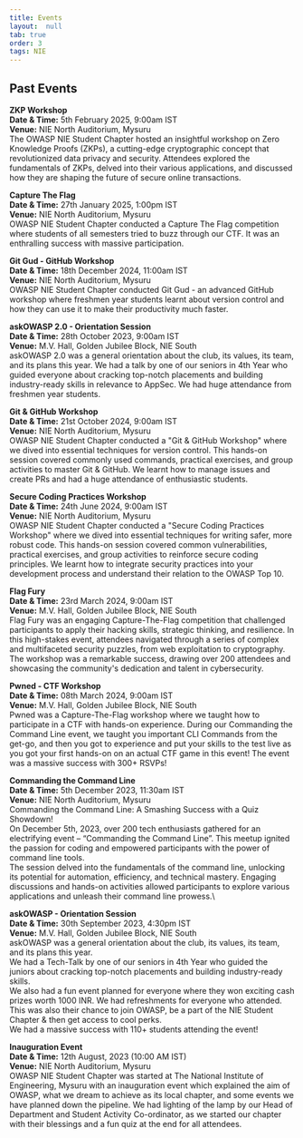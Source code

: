 ```yaml
---
title: Events
layout:  null
tab: true
order: 3
tags: NIE
---
```


## Past Events

**ZKP Workshop**\
**Date & Time:** 5th February 2025, 9:00am IST\
**Venue:** NIE North Auditorium, Mysuru\
The OWASP NIE Student Chapter hosted an insightful workshop on Zero Knowledge Proofs (ZKPs), a cutting-edge cryptographic concept that revolutionized data privacy and security. Attendees explored the fundamentals of ZKPs, delved into their various applications, and discussed how they are shaping the future of secure online transactions.

**Capture The Flag**\
**Date & Time:** 27th January 2025, 1:00pm IST\
**Venue:** NIE North Auditorium, Mysuru\
OWASP NIE Student Chapter conducted a Capture The Flag competition where students of all semesters tried to buzz through our CTF. It was an enthralling success with massive participation.

**Git Gud - GitHub Workshop**\
**Date & Time:** 18th December 2024, 11:00am IST\
**Venue:** NIE North Auditorium, Mysuru\
OWASP NIE Student Chapter conducted Git Gud - an advanced GitHub workshop where freshmen year students learnt about version control and how they can use it to make their productivity much faster.

**askOWASP 2.0 - Orientation Session**\
**Date & Time:** 28th October 2023, 9:00am IST\
**Venue:** M.V. Hall, Golden Jubilee Block, NIE South\
askOWASP 2.0 was a general orientation about the club, its values, its team, and its plans this year. We had a talk by one of our seniors in 4th Year who guided everyone about cracking top-notch placements and building industry-ready skills in relevance to AppSec. We had huge attendance from freshmen year students.

**Git & GitHub Workshop**\
**Date & Time:** 21st October 2024, 9:00am IST\
**Venue:** NIE North Auditorium, Mysuru\
OWASP NIE Student Chapter conducted a "Git & GitHub Workshop" where we dived into essential techniques for version control. This hands-on session covered commonly used commands, practical exercises, and group activities to master Git & GitHub. We learnt how to manage issues and create PRs and had a huge attendance of enthusiastic students.

**Secure Coding Practices Workshop**\
**Date & Time:** 24th June 2024, 9:00am IST\
**Venue:** NIE North Auditorium, Mysuru\
OWASP NIE Student Chapter conducted a "Secure Coding Practices Workshop" where we dived into essential techniques for writing safer, more robust code. This hands-on session covered common vulnerabilities, practical exercises, and group activities to reinforce secure coding principles. We learnt how to integrate security practices into your development process and understand their relation to the OWASP Top 10.

**Flag Fury**\
**Date & Time:** 23rd March 2024, 9:00am IST\
**Venue:** M.V. Hall, Golden Jubilee Block, NIE South\
Flag Fury was an engaging Capture-The-Flag competition that challenged participants to apply their hacking skills, strategic thinking, and resilience. In this high-stakes event, attendees navigated through a series of complex and multifaceted security puzzles, from web exploitation to cryptography. The workshop was a remarkable success, drawing over 200 attendees and showcasing the community's dedication and talent in cybersecurity.

**Pwned - CTF Workshop**\
**Date & Time:** 08th March 2024, 9:00am IST\
**Venue:** M.V. Hall, Golden Jubilee Block, NIE South\
Pwned was a Capture-The-Flag workshop where we taught how to participate in a CTF with hands-on experience. During our Commanding the Command Line event, we taught you important CLI Commands from the get-go, and then you got to experience and put your skills to the test live as you got your first hands-on on an actual CTF game in this event! The event was a massive success with 300+ RSVPs!

**Commanding the Command Line**\
**Date & Time:** 5th December 2023, 11:30am IST\
**Venue:** NIE North Auditorium, Mysuru\
Commanding the Command Line: A Smashing Success with a Quiz Showdown!\
On December 5th, 2023, over 200 tech enthusiasts gathered for an electrifying event – “Commanding the Command Line”. This meetup ignited the passion for coding and empowered participants with the power of command line tools.\
The session delved into the fundamentals of the command line, unlocking its potential for automation, efficiency, and technical mastery. Engaging discussions and hands-on activities allowed participants to explore various applications and unleash their command line prowess.\

**askOWASP - Orientation Session**\
**Date & Time:** 30th September 2023, 4:30pm IST\
**Venue:** M.V. Hall, Golden Jubilee Block, NIE South\
askOWASP was a general orientation about the club, its values, its team, and its plans this year.\
We had a Tech-Talk by one of our seniors in 4th Year who guided the juniors about cracking top-notch placements and building industry-ready skills.\
We also had a fun event planned for everyone where they won exciting cash prizes worth 1000 INR. We had refreshments for everyone who attended.\
This was also their chance to join OWASP, be a part of the NIE Student Chapter & then get access to cool perks.\
We had a massive success with 110+ students attending the event!

**Inauguration Event**\
**Date & Time:** 12th August, 2023 (10:00 AM IST)\
**Venue:** NIE North Auditorium, Mysuru\
OWASP NIE Student Chapter was started at The National Institute of Engineering, Mysuru with an inauguration event which explained the aim of OWASP, what we dream to achieve as its local chapter, and some events we have planned down the pipeline. We had lighting of the lamp by our Head of Department and Student Activity Co-ordinator, as we started our chapter with their blessings and a fun quiz at the end for all attendees.
